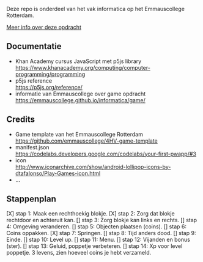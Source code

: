 Deze repo is onderdeel van het vak informatica op het Emmauscollege Rotterdam.

[Meer info over deze opdracht](https://informatica.emmauscollege.nl/)

## Documentatie
- Khan Academy cursus JavaScript met p5js library <br>
https://www.khanacademy.org/computing/computer-programming/programming
- p5js reference <br>
https://p5js.org/reference/
- informatie van Emmauscollege over game opdracht <br>
https://emmauscollege.github.io/informatica/game/

## Credits
- Game template van het Emmauscollege Rotterdam <br>
        https://github.com/emmauscollege/4HV-game-template
- manifest.json <br>
        https://codelabs.developers.google.com/codelabs/your-first-pwapp/#3
- icon <br>
        http://www.iconarchive.com/show/android-lollipop-icons-by-dtafalonso/Play-Games-icon.html
- ...

## Stappenplan
[X] stap 1: Maak een rechthoekig blokje.
[X] stap 2: Zorg dat blokje rechtdoor en achteruit kan. 
[] stap 3: Zorg blokje kan links en rechts.
[] stap 4: Omgeving veranderen.
[] stap 5: Objecten plaatsen (coins). 
[] stap 6: Coins oppakken. 
[X] stap 7: Springen.
[] stap 8: Tijd anders dood.
[] stap 9: Einde.
[] stap 10: Level up.
[] stap 11: Menu.
[] stap 12: Vijanden en bonus (ster).
[] stap 13: Geluid, poppetje verbeteren.
[] stap 14: Xp voor level poppetje. 3 levens, zien hoeveel coins je hebt verzameld. 
